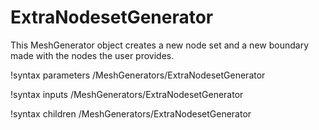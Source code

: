 # ExtraNodesetGenerator

This MeshGenerator object creates a new node set and a new boundary made with the nodes the user provides.

!syntax parameters /MeshGenerators/ExtraNodesetGenerator

!syntax inputs /MeshGenerators/ExtraNodesetGenerator

!syntax children /MeshGenerators/ExtraNodesetGenerator
